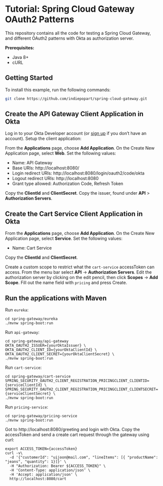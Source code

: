 # Tutorial: Spring Cloud Gateway OAuth2 Patterns

This repository contains all the code for testing a Spring Cloud Gateway, and different OAuth2 patterns with Okta as authorization server.

**Prerequisites:**

- Java 8+
- cURL

## Getting Started

To install this example, run the following commands:
```bash
git clone https://github.com/indiepopart/spring-cloud-gateway.git
```

## Create the API Gateway Client Application in Okta

Log in to your Okta Developer account (or [sign up](https://developer.okta.com/signup/) if you don’t have an account).
Setup the client application:

From the **Applications** page, choose **Add Application**. On the Create New Application page, select **Web**. Set the following values:
- Name: API Gateway
- Base URIs: http://localhost:8080/
- Login redirect URIs: http://localhost:8080/login/oauth2/code/okta
- Logout redirect URIs: http://localhost:8080
- Grant type allowed: Authorization Code, Refresh Token

Copy the **ClientId** and **ClientSecret**. Copy the issuer, found under **API** > **Authorization Servers**.

## Create the Cart Service Client Application in Okta

From the **Applications** page, choose **Add Application**. On the Create New Application page, select **Service**. Set the following values:
- Name: Cart Service

Copy the **ClientId** and **ClientSecret**.

Create a custom scope to restrict what the `cart-service` accessToken can access. From the menu bar select **API** -> **Authorization Servers**. Edit the authorization server by clicking on the edit pencil, then click **Scopes** -> **Add Scope**. Fill out the name field with `pricing` and press Create.


## Run the applications with Maven

Run `eureka`:

```shell
cd spring-gateway/eureka
./mvnw spring-boot:run
```

Run `api-gateway`:

```shell
cd spring-gateway/api-gateway
OKTA_OAUTH2_ISSUER={yourOktaIssuer} \
OKTA_OAUTH2_CLIENT_ID={yourOktaClientId} \
OKTA_OAUTH2_CLIENT_SECRET={yourOktaClientSecret} \
./mvnw spring-boot:run
```

Run `cart-service`:

```shell
cd spring-gateway/cart-service
SPRING_SECURITY_OAUTH2_CLIENT_REGISTRATION_PRICINGCLIENT_CLIENTID={serviceClientId} \
SPRING_SECURITY_OAUTH2_CLIENT_REGISTRATION_PRICINGCLIENT_CLIENTSECRET={serviceClientSecret} \
./mvnw spring-boot:run
```

Run `pricing-service`:

```shell
cd spring-gateway/pricing-service
./mvnw spring-boot:run
```


Got to http://localhost:8080/greeting and login with Okta.
Copy the accessToken and send a create cart request through the gateway using curl:

```shell
export ACCESS_TOKEN={accessToken}
curl -v\
  -d '{"customerId": "uijoon@mail.com", "lineItems": [{ "productName": "jeans", "quantity": 1}]}' \
  -H "Authorization: Bearer ${ACCESS_TOKEN}" \
  -H 'Content-Type: application/json' \
  -H 'Accept: application/json' \
  http://localhost:8080/cart
```
